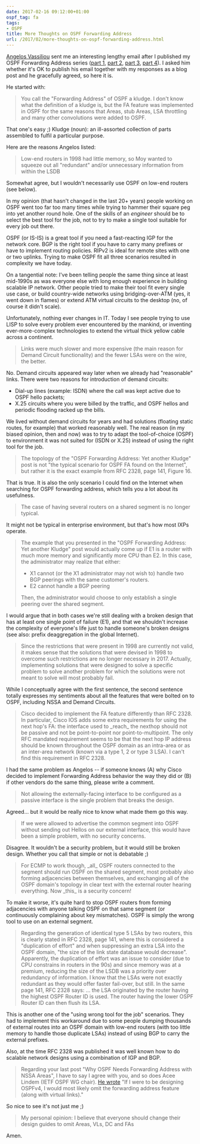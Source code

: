 ```yaml
---
date: 2017-02-16 09:12:00+01:00
ospf_tag: fa
tags:
- OSPF
title: More Thoughts on OSPF Forwarding Address
url: /2017/02/more-thoughts-on-ospf-forwarding-address.html
---
```

[Angelos Vassiliou](https://leanpub.com/unofficialcciev51sg) sent me an interesting lengthy email after I published my OSPF Forwarding Address series ([part 1](/2017/01/ospf-forwarding-address-yet-another.html), [part 2](/2017/01/ospf-forwarding-address-yak-take-2.html), [part 3](/2017/02/why-ospf-needs-forwarding-address-with.html), [part 4](/2017/02/the-unintended-consequences-of-nssa.html)). I asked him whether it's OK to publish his email together with my responses as a blog post and he gracefully agreed, so here it is.
<!--more-->
He started with:

> You call the \"Forwarding Address\" of OSPF a kludge. I don\'t know what the definition of a kludge is, but the FA feature was implemented in OSPF for the same reasons that Areas, stub Areas, LSA throttling and many other convolutions were added to OSPF.

That one's easy ;) Kludge (noun): an ill-assorted collection of parts assembled to fulfil a particular purpose.

Here are the reasons Angelos listed:

> Low-end routers in 1998 had little memory, so Moy wanted to squeeze out all \"redundant\" and/or unnecessary information from within the LSDB

Somewhat agree, but I wouldn't necessarily use OSPF on low-end routers (see below).

In my opinion (that hasn't changed in the last 20+ years) people working on OSPF went too far too many times while trying to hammer their square peg into yet another round hole. One of the skills of an *engineer* should be to select the best tool for the job, not to try to make a single tool suitable for every job out there.

OSPF (or IS-IS) is a great tool if you need a fast-reacting IGP for the network core. BGP is the right tool if you have to carry many prefixes or have to implement routing policies. RIPv2 is ideal for remote sites with one or two uplinks. Trying to make OSPF fit all three scenarios resulted in complexity we have today.

On a tangential note: I've been telling people the same thing since at least mid-1990s as was everyone else with long enough experience in building scalable IP network. Other people tried to make their tool fit every single use case, or build country-wide networks using bridging-over-ATM (yes, it went down in flames) or extend ATM virtual circuits to the desktop (no, of course it didn't scale).

Unfortunately, nothing ever changes in IT. Today I see people trying to use LISP to solve every problem ever encountered by the mankind, or inventing ever-more-complex technologies to extend the virtual thick yellow cable across a continent.

> Links were much slower and more expensive (the main reason for Demand Circuit functionality) and the fewer LSAs were on the wire, the better.

No. Demand circuits appeared way later when we already had "reasonable" links. There were two reasons for introduction of demand circuits:

-   Dial-up lines (example: ISDN) where the call was kept active due to OSPF hello packets;
-   X.25 circuits where you were billed by the traffic, and OSPF hellos and periodic flooding racked up the bills.

We lived without demand circuits for years and had solutions (floating static routes, for example) that worked reasonably well. The real reason (in my biased opinion, then and now) was to try to adapt the tool-of-choice (OSPF) to environment it was not suited for (ISDN or X.25) instead of using the right tool for the job.

> The topology of the \"OSPF Forwarding Address: Yet another Kludge\" post is not \"the typical scenario for OSPF FA found on the Internet\", but rather it is the exact example from RFC 2328, page 141, Figure 16.

That is true. It is also the only scenario I could find on the Internet when searching for OSPF forwarding address, which tells you a lot about its usefulness.

> The case of having several routers on a shared segment is no longer typical.

It might not be typical in enterprise environment, but that's how most IXPs operate.

> The example that you presented in the \"OSPF Forwarding Address: Yet another Kludge\" post would actually come up if E1 is a router with much more memory and significantly more CPU than E2. In this case, the administrator may realize that either:
>
> -   X1 cannot (or the X1 administrator may not wish to) handle two BGP peerings with the same customer\'s routers.
> -   E2 cannot handle a BGP peering
>
> Then, the administrator would choose to only establish a single peering over the shared segment.

I would argue that in both cases we're still dealing with a broken design that has at least one single point of failure (E1), and that we shouldn't increase the complexity of everyone's life just to handle someone's broken designs (see also: prefix deaggregation in the global Internet).

> Since the restrictions that were present in 1998 are currently not valid, it makes sense that the solutions that were devised in 1998 to overcome such restrictions are no longer necessary in 2017. Actually, implementing solutions that were designed to solve a specific problem to solve another problem for which the solutions were not meant to solve will most probably fail.

While I conceptually agree with the first sentence, the second sentence totally expresses my sentiments about all the features that were bolted on to OSPF, including NSSA and Demand Circuits.

> Cisco decided to implement the FA feature differently than RFC 2328. In particular, Cisco IOS adds some extra requirements for using the next hop\'s FA: the interface used to \_reach\_ the nexthop should not be passive and not be point-to-point nor point-to-multipoint. The only RFC mandated requirement seems to be that the next hop IP address should be known throughout the OSPF domain as an intra-area or as an inter-area network (known via a type 1, 2 or type 3 LSA). I can\'t find this requirement in RFC 2328.

I had the same problem as Angelos -- if someone knows (A) why Cisco decided to implement Forwarding Address behavior the way they did or (B) if other vendors do the same thing, please write a comment.

> Not allowing the externally-facing interface to be configured as a passive interface is the single problem that breaks the design.

Agreed... but it would be really nice to know what made them go this way.

> If we were allowed to advertise the common segment into OSPF without sending out Hellos on our external interface, this would have been a simple problem, with no security concerns.

Disagree. It wouldn't be a security problem, but it would still be broken design. Whether you call that simple or not is debatable ;)

> For ECMP to work though, \_all\_ OSPF routers connected to the segment should run OSPF on the shared segment, most probably also forming adjacencies between themselves, and exchanging all of the OSPF domain\'s topology in clear text with the external router hearing everything. Now \_this\_ is a security concern!

To make it worse, it's quite hard to stop OSPF routers from forming adjacencies with anyone talking OSPF on that same segment (or continuously complaining about key mismatches). OSPF is simply the wrong tool to use on an external segment.

> Regarding the generation of identical type 5 LSAs by two routers, this is clearly stated in RFC 2328, page 141, where this is considered a \"duplication of effort\" and when suppressing an extra LSA into the OSPF domain, \"the size of the link state database would decrease\". Apparently, the duplication of effort was an issue to consider (due to CPU constrains in routers in the 90s) and since memory was at a premium, reducing the size of the LSDB was a priority over redundancy of information. I know that the LSAs were not exactly redundant as they would offer faster fail-over, but still. In the same page 141, RFC 2328 says: ... the LSA originated by the router having the highest OSPF Router ID is used. The router having the lower OSPF Router ID can then flush its LSA.

This is another one of the "using wrong tool for the job" scenarios. They had to implement this workaround due to some people dumping thousands of external routes into an OSPF domain with low-end routers (with too little memory to handle those duplicate LSAs) instead of using BGP to carry the external prefixes.

Also, at the time RFC 2328 was published it was well known how to do scalable network designs using a combination of IGP and BGP.

> Regarding your last post \"Why OSPF Needs Forwarding Address with NSSA Areas\", I have to say I agree with you, and so does Acee Lindem (IETF OSPF WG chair). [He wrote](http://www.ietf.org/mail-archive/web/ospf/current/msg08230.html) "If I were to be designing OSPFv4, I would most likely omit the forwarding address feature (along with virtual links)."

So nice to see it's not just me ;)

> My personal opinion: I believe that everyone should change their design guides to omit Areas, VLs, DC and FAs

Amen.
